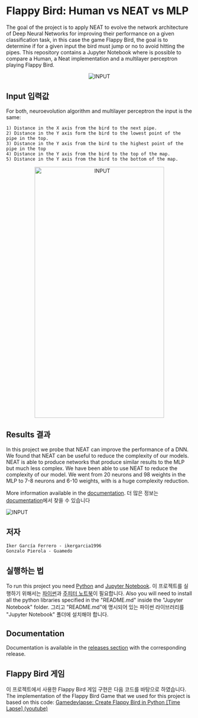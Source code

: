 # Flappy Bird: Human vs NEAT vs MLP
The goal of the project is to apply NEAT to evolve the network architecture of Deep Neural Networks for improving their performance on a given classification task, in this case the game Flappy Bird, the goal is to determine if for a given input the bird must jump or no to avoid hitting the pipes.
This repository contains a Jupyter Notebook where is possible to compare a Human, a Neat implementation and a multilayer perceptron playing Flappy Bird. 

<p align="center">
 <img src="https://github.com/ikergarcia1996/Flappy-Bird-NEAT-vs-DEEP/blob/master/DemoImages/ComparisonPlaying.gif?raw=true" alt="INPUT" />

</p>

## Input 입력값

For both, neuroevolution algorithm and multilayer perceptron the input is the same:
 
    1) Distance in the X axis from the bird to the next pipe.
    2) Distance in the Y axis form the bird to the lowest point of the pipe in the top.
    3) Distance in the Y axis from the bird to the highest point of the pipe in the top
    4) Distance in the Y axis from the bird to the top of the map.
    5) Distance in the Y axis from the bird to the bottom of the map.
    
<p align="center">

<img src="https://github.com/ikergarcia1996/Flappy-Bird-NEAT-vs-DEEP/blob/master/DemoImages/Input.png?raw=true" alt="INPUT" width="350" height="680" />

</p>


## Results 결과

In this project we probe that NEAT can improve the performance of a DNN. We found that NEAT can be useful to reduce the complexity of our models. NEAT is able to produce networks that produce similar results to the MLP but much less complex. We have been able to use NEAT to reduce the complexity of our model. We went from 20 neurons and 98 weights in the MLP to 7-8 neurons and 6-10 weights, with is a huge complexity reduction.

More information available in the [documentation](https://github.com/ikergarcia1996/Flappy-Bird-NEAT-vs-DEEP/releases/).
더 많은 정보는 [documentation](https://github.com/ikergarcia1996/Flappy-Bird-NEAT-vs-DEEP/releases/)에서 찾을 수 있습니다 

![INPUT](https://github.com/ikergarcia1996/Flappy-Bird-NEAT-vs-DEEP/blob/master/DemoImages/comp.png?raw=true)


## 저자
```
Iker García Ferrero - ikergarcia1996
Gonzalo Pierola - Guamedo
```
## 실행하는 법
To run this project you need [Python](https://www.python.org/) and [Jupyter Notebook](http://jupyter.org/).
이 프로젝트를 실행하기 위해서는 [파이썬](https://www.python.org/)과 [주피터 노트북](http://jupyter.org/)이 필요합니다.
Also you will need to install all the python libraries specified in the "README.md" inside the "Jupyter Notebook" folder.
그리고 "README.md"에 명시되어 있는 파이썬 라이브러리를 "Jupyter Notebook" 폴더에 설치해야 합니다. 

## Documentation
Documentation is available in the [releases section](https://github.com/ikergarcia1996/Flappy-Bird-NEAT-vs-DEEP/releases/) with the corresponding release.

## Flappy Bird 게임
이 프로젝트에서 사용한 Flappy Bird 게임 구현은 다음 코드를 바탕으로 하였습니다. 
The implementation of the Flappy Bird Game that we used for this project is based on this code:
[Gamedevlapse: Create Flappy Bird in Python \[Time Lapse\] (youtube)](https://youtu.be/h2Uhla6nLDU)
